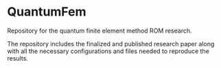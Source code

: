 # QuantumFem
Repository for the quantum finite element method ROM research.

The repository includes the finalized and published research paper along with all the necessary configurations and files needed to reproduce the results.
